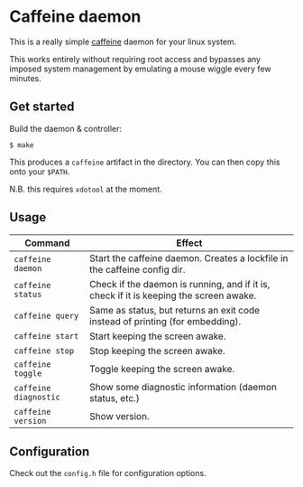 # Caffeine daemon

This is a really simple [caffeine](https://en.wikipedia.org/Caffeine) daemon for your linux system.

This works entirely without requiring root access and bypasses any imposed system management by emulating a mouse wiggle every few minutes.

## Get started

Build the daemon & controller:

```
$ make
```

This produces a `caffeine` artifact in the directory. You can then copy this onto your `$PATH`.

N.B. this requires `xdotool` at the moment.

## Usage

Command               | Effect
---                   | ---
`caffeine daemon`     | Start the caffeine daemon. Creates a lockfile in the caffeine config dir.
`caffeine status`      | Check if the daemon is running, and if it is, check if it is keeping the screen awake.
`caffeine query`      | Same as status, but returns an exit code instead of printing (for embedding).
`caffeine start`      | Start keeping the screen awake.
`caffeine stop`       | Stop keeping the screen awake.
`caffeine toggle`     | Toggle keeping the screen awake.
`caffeine diagnostic` | Show some diagnostic information (daemon status, etc.)
`caffeine version`    | Show version.

## Configuration

Check out the `config.h` file for configuration options.
